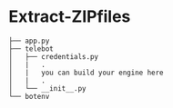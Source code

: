 # Extract-ZIPfiles
``` 
├── app.py
├── telebot
│   ├── credentials.py
│   |   .
│   |   you can build your engine here
│   |   .
│   └── __init__.py
└── botenv
```
